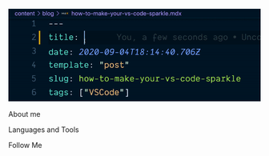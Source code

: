 ![Header](https://github.com/ItIsWayOfLife/ItIsWayOfLife/blob/main/assets/vscode-sparkles-demo.gif)

About me

Languages and Tools

Follow Me